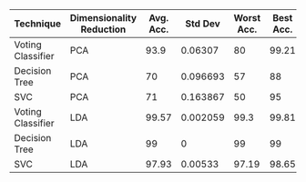 | Technique         | Dimensionality Reduction   |   Avg. Acc. |   Std Dev |   Worst Acc. |   Best Acc. |
|-------------------|----------------------------|-------------|-----------|--------------|-------------|
| Voting Classifier | PCA                        |       93.9  |  0.06307  |        80    |       99.21 |
| Decision Tree     | PCA                        |       70    |  0.096693 |        57    |       88    |
| SVC               | PCA                        |       71    |  0.163867 |        50    |       95    |
| Voting Classifier | LDA                        |       99.57 |  0.002059 |        99.3  |       99.81 |
| Decision Tree     | LDA                        |       99    |  0        |        99    |       99    |
| SVC               | LDA                        |       97.93 |  0.00533  |        97.19 |       98.65 |